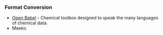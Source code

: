 ### Format Conversion
- [Open Babel](http://openbabel.org/wiki/Main_Page) - Chemical toolbox designed to speak the many languages of chemical data.
- Meeko